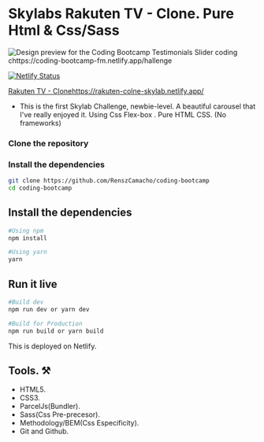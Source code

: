 # Skylabs Rakuten TV - Clone. Pure Html & Css/Sass

![Design preview for the Coding Bootcamp Testimonials Slider coding chttps://coding-bootcamp-fm.netlify.app/hallenge](./src/design/desktop-preview.jpg)

[![Netlify Status](https://api.netlify.com/api/v1/badges/cd795a64-3146-4b12-9cb1-f66bb2e82cfe/deploy-status)](https://app.netlify.com/sites/rakuten-colne-skylab/deploys)

[Rakuten TV - Clone](https://rakuten-colne-skylab.netlify.app/https://rakuten-colne-skylab.netlify.app/)https://rakuten-colne-skylab.netlify.app/

- This is the first Skylab Challenge, newbie-level. A beautiful carousel that I've really enjoyed it. Using Css Flex-box . Pure HTML CSS. (No frameworks)

### Clone the repository

### Install the dependencies

```bash
git clone https://github.com/RenszCamacho/coding-bootcamp
cd coding-bootcamp
```

## Install the dependencies

```bash
#Using npm
npm install

#Using yarn
yarn
```

## Run it live

```bash
#Build dev
npm run dev or yarn dev

#Build for Production
npm run build or yarn build
```

This is deployed on Netlify.

## Tools. ⚒️

- HTML5.
- CSS3.
- ParcelJs(Bundler).
- Sass(Css Pre-precesor).
- Methodology/BEM(Css Especificity).
- Git and Github.

```

```

```

```

